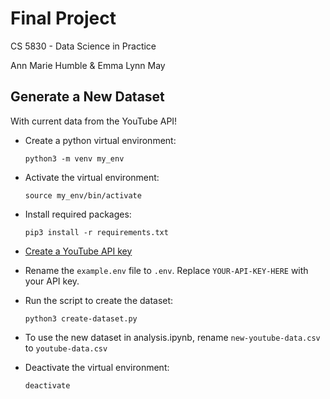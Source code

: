 # Final Project

CS 5830 - Data Science in Practice

Ann Marie Humble & Emma Lynn May

## Generate a New Dataset 
With current data from the YouTube API!

* Create a python virtual environment:

    `python3 -m venv my_env`

* Activate the virtual environment:

    `source my_env/bin/activate`

* Install required packages:

    `pip3 install -r requirements.txt`

* [Create a YouTube API key](https://developers.google.com/youtube/v3/getting-started)

* Rename the `example.env` file to `.env`. Replace `YOUR-API-KEY-HERE` with your API key.

* Run the script to create the dataset:

    `python3 create-dataset.py`

* To use the new dataset in analysis.ipynb, rename `new-youtube-data.csv` to `youtube-data.csv`

* Deactivate the virtual environment:

    `deactivate`
